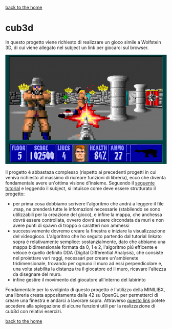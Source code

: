 [back to the home](https://ametta42.github.io/42Docs_IT/)
# cub3d
In questo progetto viene richiesto di realizzare un gioco simile a Wolfstein 3D, di cui viene allegato nel subject un link per giocarci sul browser.

<p align="center">
  <img height="342" src="../../../img/wolf3d.png">
</p>

Il progetto é abbastaza complesso (rispetto ai precedenti progetti in cui veniva richiesto al massimo di ricreare funzioni di libreria), ecco che diventa fondamentale avere un'ottima visione d'insieme. Seguendo il [seguente tutorial](https://harm-smits.github.io/42docs/projects/cub3d.html) e leggendo il subject, si intuisce come deve essere strutturato il progetto:

- per prima cosa dobbiamo scrivere l'algoritmo che andrá a leggere il file .map, ne prenderá tutte le infomazioni necessarie (stabilendo se sono utilizzabili per la creazione del gioco), e infine la mappa, che anchessa dovrá essere controllata, ovvero dovrá essere circondata da muri e non avere punti di spawn di troppo o caratteri non ammessi
- successivamente dovremo creare la finestra e iniziare la visualizzazione del videogioco. L'algoritmo che ho seguito partendo dal tutorial linkato sopra é relativamente semplice: sostanzialmente, dato che abbiamo una mappa bidimensionale formata da 0, 1 e 2, l'algoritmo piú efficente e veloce é quello definito DDA (Digital Differential Analysis), che consiste nel proiettare vari raggi, necessari per creare un'ambienete tridimensionale, trovando per ognuno il muro ad essi perpendicolare e, una volta stabilita la distanza tra il giocatore ed il muro, ricavare l'altezza da disegnare del muro.
- infine gestire il movimento del giocatore all'interno del labirinto

Fondamentale per lo svolginto di questo progetto é l'utilizzo della MINILIBX, una libreria creata appositamente dalla 42 su OpenGL per permetterci di creare una finestra e andarci a lavorare sopra. Attraverso [questo link](https://harm-smits.github.io/42docs/libs/minilibx) potete accedere alla spiegazione di
alcune funzioni utili per la realizzazione di cub3d con relativi esercizi.

[back to the home](https://ametta42.github.io/42Docs_IT/)
